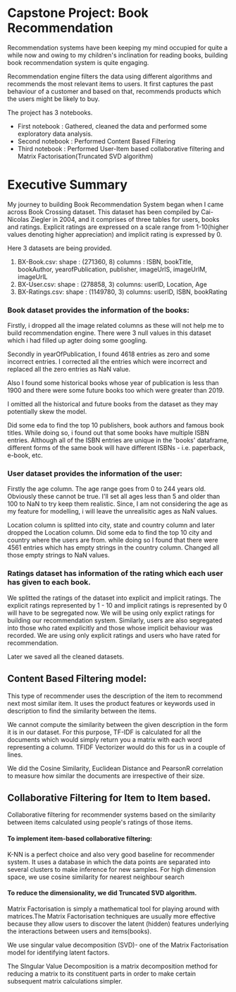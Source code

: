 # Capstone Project: Book Recommendation

Recommendation systems have been keeping my mind occupied for quite a while now and owing to my children's inclination for reading books, building book recommendation system is quite engaging.

Recommendation engine filters the data using different algorithms and recommends the most relevant items to users. It first captures the past behaviour of a customer and based on that, recommends products which the users might be likely to buy.


The project has 3 notebooks.
- First notebook : Gathered, cleaned the data and performed some exploratory data analysis.
- Second notebook : Performed Content Based Filtering
- Third notebook : Performed User-Item based collaborative filtering and Matrix Factorisation(Truncated SVD algorithm)

# Executive Summary

My journey to building Book Recommendation System began when I came across Book Crossing dataset. This dataset has been compiled by Cai-Nicolas Ziegler in 2004, and it comprises of three tables for users, books and ratings. 
Explicit ratings are expressed on a scale range from 1-10(higher values denoting higher appreciation) and implicit rating is expressed by 0.

Here 3 datasets are being provided. 
1. BX-Book.csv:
       shape   : (271360, 8)
       columns : ISBN, bookTitle, bookAuthor, yearofPublication, 
                 publisher, imageUrlS, imageUrlM, imageUrlL
2. BX-User.csv:
        shape  : (278858, 3)
        columns: userID, Location, Age
3. BX-Ratings.csv:
        shape  : (1149780, 3)
        columns: userID, ISBN, bookRating

### Book dataset provides the information of the books:

Firstly, i dropped all the image related columns as these will not help me to build recommendation engine. There were 3 null values in this dataset which i had filled up agter doing some googling.

Secondly in yearOfPublication, I found 4618 entries as zero and some incorrect entries. I corrected all the entries which were incorrect and replaced all the zero entries as NaN value.

Also I found some historical books whose year of publication is less than 1900 and there were some future books too which were greater than 2019.

I omitted all the historical and future books from the dataset as they may potentially skew the model.

Did some eda to find the top 10 publishers, book authors and famous book titles. While doing so, i found out that some books have multiple ISBN entries. Although all of the ISBN entries are unique in the 'books' dataframe, different forms of the same book will have different ISBNs - i.e. paperback, e-book, etc.

### User dataset  provides the information of the user:

Firstly the age column. The age range goes from 0 to 244 years old. Obviously these cannot be true. I'll set all ages less than 5 and older than 100 to NaN to try keep them realistic. Since, I am not considering the age as my feature for modelling, i will leave the unrealisitic ages as NaN values.

Location column is splitted into city, state and country column and later dropped the Location column. Did some eda to find the top 10 city and country where the users are from. while doing so I found that there were 4561 entries which has empty strings in the country column. Changed all those empty strings to NaN values.

### Ratings dataset has information of the rating which each user has given to each book.

We splitted the  ratings of the dataset into explicit and implicit ratings. The explicit ratings represented by 1 - 10 and implicit ratings is represented by 0 will have to be segregated now. We will be using only explict ratings for building our recommendation system. Similarly, users are also segregated into those who rated explicitly and those whose implicit behaviour was recorded. We are using only explicit ratings and users who have rated for recommendation.

Later we saved all the cleaned datasets.

## Content Based Filtering model:

This type of recommender uses the description of the item to recommend next most similar item. It uses the product features or keywords used in description to find the similarity between the items.

We cannot compute the similarity between the given description in the form it is in our dataset. For this purpose, TF-IDF is calculated for all the documents which would simply return you a matrix with each word representing a column. TFIDF Vectorizer would do this for us in a couple of lines.

We did the Cosine Similarity, Euclidean Distance and PearsonR correlation to measure how similar the documents are irrespective of their size.

## Collaborative Filtering for Item to Item based.

Collaborative filtering for recommender systems based on the similarity between items calculated using people's ratings of those items.

#### To implement item-based collaborative filtering:
K-NN is a perfect choice and also very good baseline for recommender system.
It uses a database in which the data points are separated into several clusters to make inference for new samples.
For high dimension space, we use cosine similarity for nearest neighbour search

#### To reduce the dimensionality, we did Truncated SVD algorithm.

Matrix Factorisation is simply a mathematical tool for playing around with matrices.The Matrix Factorisation techniques are usually more effective because they allow users to discover the latent (hidden) features underlying the interactions between users and items(books).

We use singular value decomposition (SVD)- one of the Matrix Factorisation model for identifying latent factors.

The SIngular Value Decomposition is a matrix decomposition method for reducing a matrix to its constituent parts in order to make certain subsequent matrix calculations simpler.


            